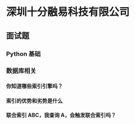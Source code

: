 
# 深圳十分融易科技有限公司

## 面试题

### Python 基础

### 数据库相关

#### 你知道哪些索引引擎吗？

#### 索引的优势和劣势是什么

#### 联合索引 ABC，我查询 A，会触发联合索引吗？

